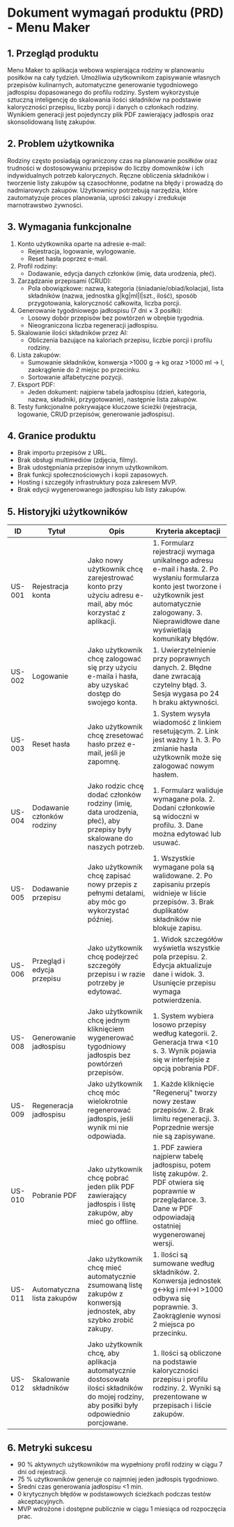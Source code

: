 # Dokument wymagań produktu (PRD) - Menu Maker

## 1. Przegląd produktu
Menu Maker to aplikacja webowa wspierająca rodziny w planowaniu posiłków na cały tydzień. Umożliwia użytkownikom zapisywanie własnych przepisów kulinarnych, automatyczne generowanie tygodniowego jadłospisu dopasowanego do profilu rodziny. System wykorzystuje sztuczną inteligencję do skalowania ilości składników na podstawie kaloryczności przepisu, liczby porcji i danych o członkach rodziny. Wynikiem generacji jest pojedynczy plik PDF zawierający jadłospis oraz skonsolidowaną listę zakupów.

## 2. Problem użytkownika
Rodziny często posiadają ograniczony czas na planowanie posiłków oraz trudności w dostosowywaniu przepisów do liczby domowników i ich indywidualnych potrzeb kalorycznych. Ręczne obliczenia składników i tworzenie listy zakupów są czasochłonne, podatne na błędy i prowadzą do nadmiarowych zakupów. Użytkownicy potrzebują narzędzia, które zautomatyzuje proces planowania, uprości zakupy i zredukuje marnotrawstwo żywności.

## 3. Wymagania funkcjonalne
1. Konto użytkownika oparte na adresie e-mail:
   - Rejestracja, logowanie, wylogowanie.
   - Reset hasła poprzez e-mail.
2. Profil rodziny:
   - Dodawanie, edycja danych członków (imię, data urodzenia, płeć).
3. Zarządzanie przepisami (CRUD):
   - Pola obowiązkowe: nazwa, kategoria (śniadanie/obiad/kolacja), lista składników (nazwa, jednostka g|kg|ml|l|szt., ilość), sposób przygotowania, kaloryczność całkowita, liczba porcji.
4. Generowanie tygodniowego jadłospisu (7 dni × 3 posiłki):
   - Losowy dobór przepisów bez powtórzeń w obrębie tygodnia.
   - Nieograniczona liczba regeneracji jadłospisu.
5. Skalowanie ilości składników przez AI:
   - Obliczenia bazujące na kaloriach przepisu, liczbie porcji i profilu rodziny.
6. Lista zakupów:
   - Sumowanie składników, konwersja >1000 g → kg oraz >1000 ml → l, zaokrąglenie do 2 miejsc po przecinku.
   - Sortowanie alfabetyczne pozycji.
7. Eksport PDF:
   - Jeden dokument: najpierw tabela jadłospisu (dzień, kategoria, nazwa, składniki, przygotowanie), następnie lista zakupów.
8.  Testy funkcjonalne pokrywające kluczowe ścieżki (rejestracja, logowanie, CRUD przepisów, generowanie jadłospisu).

## 4. Granice produktu
- Brak importu przepisów z URL.
- Brak obsługi multimediów (zdjęcia, filmy).
- Brak udostępniania przepisów innym użytkownikom.
- Brak funkcji społecznościowych i kopii zapasowych.
- Hosting i szczegóły infrastruktury poza zakresem MVP.
- Brak edycji wygenerowanego jadłospisu lub listy zakupów.

## 5. Historyjki użytkowników

| ID     | Tytuł                      | Opis                                                                                                                                       | Kryteria akceptacji                                                                                                                                                                                              |
| ------ | -------------------------- | ------------------------------------------------------------------------------------------------------------------------------------------ | ---------------------------------------------------------------------------------------------------------------------------------------------------------------------------------------------------------------- |
| US-001 | Rejestracja konta          | Jako nowy użytkownik chcę zarejestrować konto przy użyciu adresu e-mail, aby móc korzystać z aplikacji.                                    | 1. Formularz rejestracji wymaga unikalnego adresu e-mail i hasła. 2. Po wysłaniu formularza konto jest tworzone i użytkownik jest automatycznie zalogowany. 3. Nieprawidłowe dane wyświetlają komunikaty błędów. |
| US-002 | Logowanie                  | Jako użytkownik chcę zalogować się przy użyciu e-maila i hasła, aby uzyskać dostęp do swojego konta.                                       | 1. Uwierzytelnienie przy poprawnych danych. 2. Błędne dane zwracają czytelny błąd. 3. Sesja wygasa po 24 h braku aktywności.                                                                                     |
| US-003 | Reset hasła                | Jako użytkownik chcę zresetować hasło przez e-mail, jeśli je zapomnę.                                                                      | 1. System wysyła wiadomość z linkiem resetującym. 2. Link jest ważny 1 h. 3. Po zmianie hasła użytkownik może się zalogować nowym hasłem.                                                                        |
| US-004 | Dodawanie członków rodziny | Jako rodzic chcę dodać członków rodziny (imię, data urodzenia, płeć), aby przepisy były skalowane do naszych potrzeb.                      | 1. Formularz waliduje wymagane pola. 2. Dodani członkowie są widoczni w profilu. 3. Dane można edytować lub usuwać.                                                                                              |
| US-005 | Dodawanie przepisu         | Jako użytkownik chcę zapisać nowy przepis z pełnymi detalami, aby móc go wykorzystać później.                                              | 1. Wszystkie wymagane pola są walidowane. 2. Po zapisaniu przepis widnieje w liście przepisów. 3. Brak duplikatów składników nie blokuje zapisu.                                                                 |
| US-006 | Przegląd i edycja przepisu | Jako użytkownik chcę podejrzeć szczegóły przepisu i w razie potrzeby je edytować.                                                          | 1. Widok szczegółów wyświetla wszystkie pola przepisu. 2. Edycja aktualizuje dane i widok. 3. Usunięcie przepisu wymaga potwierdzenia.                                                                           |
| US-008 | Generowanie jadłospisu     | Jako użytkownik chcę jednym kliknięciem wygenerować tygodniowy jadłospis bez powtórzeń przepisów.                                          | 1. System wybiera losowo przepisy według kategorii. 2. Generacja trwa <10 s. 3. Wynik pojawia się w interfejsie z opcją pobrania PDF.                                                                            |
| US-009 | Regeneracja jadłospisu     | Jako użytkownik chcę móc wielokrotnie regenerować jadłospis, jeśli wynik mi nie odpowiada.                                                 | 1. Każde kliknięcie "Regeneruj" tworzy nowy zestaw przepisów. 2. Brak limitu regeneracji. 3. Poprzednie wersje nie są zapisywane.                                                                                |
| US-010 | Pobranie PDF               | Jako użytkownik chcę pobrać jeden plik PDF zawierający jadłospis i listę zakupów, aby mieć go offline.                                     | 1. PDF zawiera najpierw tabelę jadłospisu, potem listę zakupów. 2. PDF otwiera się poprawnie w przeglądarce. 3. Dane w PDF odpowiadają ostatniej wygenerowanej wersji.                                           |
| US-011 | Automatyczna lista zakupów | Jako użytkownik chcę mieć automatycznie zsumowaną listę zakupów z konwersją jednostek, aby szybko zrobić zakupy.                           | 1. Ilości są sumowane według składników. 2. Konwersja jednostek g↔kg i ml↔l >1000 odbywa się poprawnie. 3. Zaokrąglenie wynosi 2 miejsca po przecinku.                                                           |
| US-012 | Skalowanie składników      | Jako użytkownik chcę, aby aplikacja automatycznie dostosowała ilości składników do mojej rodziny, aby posiłki były odpowiednio porcjowane. | 1. Ilości są obliczone na podstawie kaloryczności przepisu i profilu rodziny. 2. Wyniki są prezentowane w przepisach i liście zakupów.                                                                           |

## 6. Metryki sukcesu
- 90 % aktywnych użytkowników ma wypełniony profil rodziny w ciągu 7 dni od rejestracji.
- 75 % użytkowników generuje co najmniej jeden jadłospis tygodniowo.
- Średni czas generowania jadłospisu <1 min.
- 0 krytycznych błędów w podstawowych ścieżkach podczas testów akceptacyjnych.
- MVP wdrożone i dostępne publicznie w ciągu 1 miesiąca od rozpoczęcia prac.
